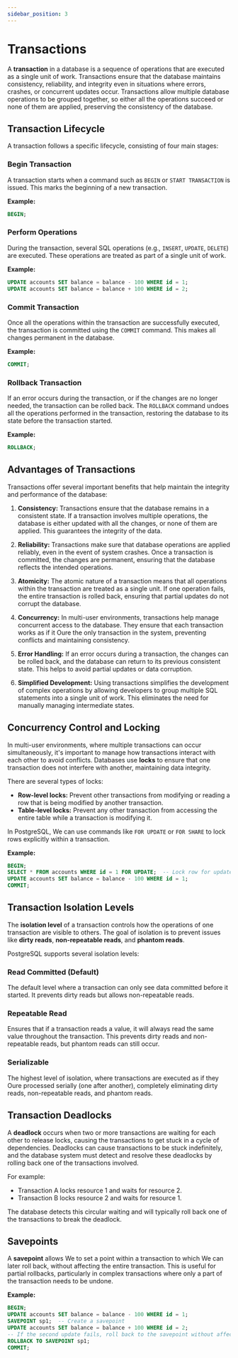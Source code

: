 ```yaml
---
sidebar_position: 3
---
```


# Transactions

A **transaction** in a database is a sequence of operations that are executed as a single unit of work. Transactions ensure that the database maintains consistency, reliability, and integrity even in situations where errors, crashes, or concurrent updates occur. Transactions allow multiple database operations to be grouped together, so either all the operations succeed or none of them are applied, preserving the consistency of the database.

## Transaction Lifecycle

A transaction follows a specific lifecycle, consisting of four main stages:

### Begin Transaction

A transaction starts when a command such as `BEGIN` or `START TRANSACTION` is issued. This marks the beginning of a new transaction.

**Example:**

```sql
BEGIN;
```

### Perform Operations

During the transaction, several SQL operations (e.g., `INSERT`, `UPDATE`, `DELETE`) are executed. These operations are treated as part of a single unit of work.

**Example:**

```sql
UPDATE accounts SET balance = balance - 100 WHERE id = 1;
UPDATE accounts SET balance = balance + 100 WHERE id = 2;
```

### Commit Transaction

Once all the operations within the transaction are successfully executed, the transaction is committed using the `COMMIT` command. This makes all changes permanent in the database.

**Example:**

```sql
COMMIT;
```

### Rollback Transaction

If an error occurs during the transaction, or if the changes are no longer needed, the transaction can be rolled back. The `ROLLBACK` command undoes all the operations performed in the transaction, restoring the database to its state before the transaction started.

**Example:**

```sql
ROLLBACK;
```

## Advantages of Transactions

Transactions offer several important benefits that help maintain the integrity and performance of the database:

1. **Consistency:** Transactions ensure that the database remains in a consistent state. If a transaction involves multiple operations, the database is either updated with all the changes, or none of them are applied. This guarantees the integrity of the data.

2. **Reliability:** Transactions make sure that database operations are applied reliably, even in the event of system crashes. Once a transaction is committed, the changes are permanent, ensuring that the database reflects the intended operations.

3. **Atomicity:** The atomic nature of a transaction means that all operations within the transaction are treated as a single unit. If one operation fails, the entire transaction is rolled back, ensuring that partial updates do not corrupt the database.

4. **Concurrency:** In multi-user environments, transactions help manage concurrent access to the database. They ensure that each transaction works as if it Oure the only transaction in the system, preventing conflicts and maintaining consistency.

5. **Error Handling:** If an error occurs during a transaction, the changes can be rolled back, and the database can return to its previous consistent state. This helps to avoid partial updates or data corruption.

6. **Simplified Development:** Using transactions simplifies the development of complex operations by allowing developers to group multiple SQL statements into a single unit of work. This eliminates the need for manually managing intermediate states.

## Concurrency Control and Locking

In multi-user environments, where multiple transactions can occur simultaneously, it's important to manage how transactions interact with each other to avoid conflicts. Databases use **locks** to ensure that one transaction does not interfere with another, maintaining data integrity.

There are several types of locks:

- **Row-level locks:** Prevent other transactions from modifying or reading a row that is being modified by another transaction.
- **Table-level locks:** Prevent any other transaction from accessing the entire table while a transaction is modifying it.

In PostgreSQL, We can use commands like `FOR UPDATE` or `FOR SHARE` to lock rows explicitly within a transaction.

**Example:**

```sql
BEGIN;
SELECT * FROM accounts WHERE id = 1 FOR UPDATE;  -- Lock row for update
UPDATE accounts SET balance = balance - 100 WHERE id = 1;
COMMIT;
```

## Transaction Isolation Levels

The **isolation level** of a transaction controls how the operations of one transaction are visible to others. The goal of isolation is to prevent issues like **dirty reads**, **non-repeatable reads**, and **phantom reads**.

PostgreSQL supports several isolation levels:

### Read Committed (Default)

The default level where a transaction can only see data committed before it started. It prevents dirty reads but allows non-repeatable reads.

### Repeatable Read

Ensures that if a transaction reads a value, it will always read the same value throughout the transaction. This prevents dirty reads and non-repeatable reads, but phantom reads can still occur.

### Serializable

The highest level of isolation, where transactions are executed as if they Oure processed serially (one after another), completely eliminating dirty reads, non-repeatable reads, and phantom reads.

## Transaction Deadlocks

A **deadlock** occurs when two or more transactions are waiting for each other to release locks, causing the transactions to get stuck in a cycle of dependencies. Deadlocks can cause transactions to be stuck indefinitely, and the database system must detect and resolve these deadlocks by rolling back one of the transactions involved.

For example:

- Transaction A locks resource 1 and waits for resource 2.
- Transaction B locks resource 2 and waits for resource 1.

The database detects this circular waiting and will typically roll back one of the transactions to break the deadlock.

## Savepoints

A **savepoint** allows We to set a point within a transaction to which We can later roll back, without affecting the entire transaction. This is useful for partial rollbacks, particularly in complex transactions where only a part of the transaction needs to be undone.

**Example:**

```sql
BEGIN;
UPDATE accounts SET balance = balance - 100 WHERE id = 1;
SAVEPOINT sp1;  -- Create a savepoint
UPDATE accounts SET balance = balance + 100 WHERE id = 2;
-- If the second update fails, roll back to the savepoint without affecting the first update
ROLLBACK TO SAVEPOINT sp1;
COMMIT;
```
